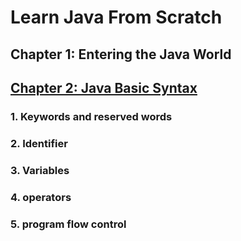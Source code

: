 # Learn Java From Scratch

## Chapter 1: Entering the Java World

## [Chapter 2: Java Basic Syntax](./docs/chapter2.md)

### 1. Keywords and reserved words

### 2. Identifier

### 3. Variables

### 4. operators

### 5. program flow control
